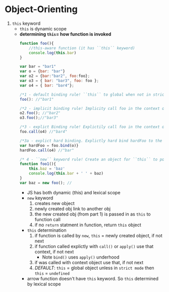 # Object-Orienting

1. ``this`` keyword
    * ``this`` is dynamic scope
    * **determining ``this``= how function is invoked**
        ```javascript
        function foo(){
            //this-aware function (it has ``this`` keyword)
            console.log(this.bar)
        }

        var bar = "bar1"
        var o = {bar: "bar"}
        var o2 = {bar:"bar2", foo:foo};
        var o3 = { bar: "bar3", foo: foo };
        var o4 = { bar: "bar4"};

        /*1 - default binding rule! ``this`` to global when not in strict mode. If in strict mode will get an error because deafult will be undefined. Never want to call a this-ware function like this. */
        foo(): //"bar1" 
        
        /*2 - implicit binding rule! Implicity call foo in the context of o2 or o3. MOST IMPORTANT*/
        o2.foo(); //"bar2" 
        o3.foo();//"bar3"

        /*3 - explict Binding rule! Explictily call foo in the context of o4*/
        foo.call(o4) //"bar4"

        /*3a - explict hard binding. Explictly hard bind hardFoo to the context of o . hardFoo will always use context of o*/
        var hardFoo = foo.bind(o)}
        hardFoo.call(o4) //"bar"

        /* 4 - ``new`` keyword rule! Create an object for ``this`` to point to*/
        function foo1(){
            this.baz = 'baz'
            console.log(this.bar + ' ' + baz)
        }
        var baz = new foo(); //

        ```
        * JS has both dynamic (this) and lexical scope
        * ``new`` keyword
            1. creates new object
            2. newly created obj link to another obj
            3. the new created obj (from part 1) is passed in as ``this`` to function call
            4. if no ``return`` statment in function, return ``this`` object
        * ``this`` determination
            1. if function is called by ``new``, ``this`` = newly created object, if not next
            2. if function called explictly with ``call()`` or ``apply()`` use that context, if not next
                - Note ``bind()`` uses ``apply()`` underhood
            3. if was called with context object use that, if not next
            4. *DEFAULT*: ``this`` = global object unless in `strict mode` then ``this`` = ``undefined``
        * arrow function doesn't have ``this`` keyword. So ``this`` determined by lexical scope 